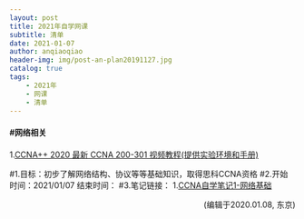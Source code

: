 ```yaml
---
layout: post
title: 2021年自学网课
subtitle: 清单
date: 2021-01-07
author: anqiaoqiao
header-img: img/post-an-plan20191127.jpg
catalog: true
tags:
    - 2021年
    - 网课
    - 清单
---
```


#### #网络相关

1.[CCNA++ 2020 最新 CCNA 200-301 视频教程(提供实验环境和手册)](https://www.udemy.com/course/ccnasean/)

#1.目标：初步了解网络结构、协议等等基础知识，取得思科CCNA资格
#2.开始时间：2021/01/07 结束时间：
#3.笔记链接：
	1.[CCNA自学笔记1-网络基础](https://www.anqiaoqiao.me/2021/01/08/CCNA%E8%87%AA%E5%AD%A6%E7%AC%94%E8%AE%B01-%E7%BD%91%E7%BB%9C%E5%9F%BA%E7%A1%80/)

<p align="right">(编辑于2020.01.08, 东京)</p>

